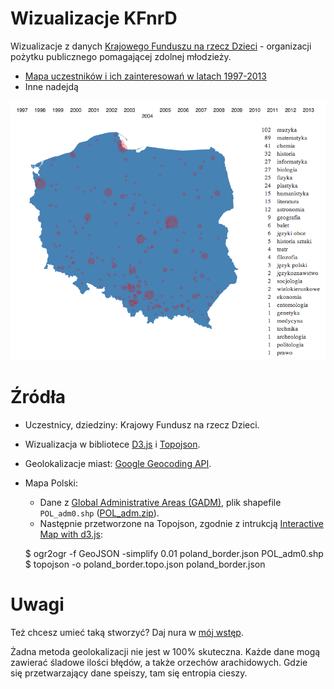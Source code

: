 # Wizualizacje KFnrD

Wizualizacje z danych [Krajowego Funduszu na rzecz Dzieci](http://fundusz.org/) - organizacji pożytku publicznego pomagającej zdolnej młodzieży.

* [Mapa uczestników i ich zainteresowań w latach 1997-2013](http://stared.github.io/kfnrd_viz/mapa.html)
* Inne nadejdą

![Mapa uczestników i zainteresowań w latach 1997-2013](screenshot.png)

# Źródła

* Uczestnicy, dziedziny: Krajowy Fundusz na rzecz Dzieci.
* Wizualizacja w bibliotece [D3.js](http://d3js.org/) i [Topojson](http://bost.ocks.org/mike/map/).
* Geolokalizacje miast: [Google Geocoding API](https://developers.google.com/maps/documentation/geocoding/).
* Mapa Polski:
	* Dane z [Global Administrative Areas (GADM)](http://www.gadm.org/), plik shapefile `POL_adm0.shp` ([POL_adm.zip](http://biogeo.ucdavis.edu/data/gadm2/shp/POL_adm.zip)).
	* Następnie przetworzone na Topojson, zgodnie z intrukcją [Interactive Map with d3.js](http://www.tnoda.com/blog/2013-12-07):

    $ ogr2ogr -f GeoJSON -simplify 0.01 poland_border.json POL_adm0.shp
    $ topojson -o poland_border.topo.json poland_border.json

# Uwagi

Też chcesz umieć taką stworzyć? Daj nura w [mój wstęp](http://smarterpoland.pl/index.php/2014/06/metawstep-do-wizualizacji-danych-w-d3-js/).

Żadna metoda geolokalizacji nie jest w 100% skuteczna. Każde dane mogą zawierać śladowe ilości błędów, a także orzechów arachidowych. Gdzie się przetwarzający dane speiszy, tam się entropia cieszy.
